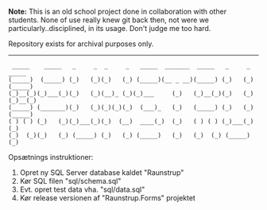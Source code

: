 **Note:** This is an old school project done in collaboration with other students. None of use really knew git back then, not were we particularly..disciplined, in its usage. Don't judge me too hard.

Repository exists for archival purposes only.

---

```
 _____    _____   _     _  _     _   _____  _______  _____   _     _  _____   
(_____)  (_____) (_)   (_)(_)   (_) (_____)(__ _ __)(_____) (_)   (_)(_____)  
(_)__(_)(_)___(_)(_)   (_)(__)_ (_)(_)___     (_)   (_)__(_)(_)   (_)(_)__(_) 
(_____) (_______)(_)   (_)(_)(_)(_)  (___)_   (_)   (_____) (_)   (_)(_____)  
( ) ( ) (_)   (_)(_)___(_)(_)  (__)  ____(_)  (_)   ( ) ( ) (_)___(_)(_)      
(_)  (_)(_)   (_) (_____) (_)   (_) (_____)   (_)   (_)  (_) (_____) (_)   
```

Opsætnings instruktioner:

1. Opret ny SQL Server database kaldet "Raunstrup"
2. Kør SQL filen "sql/schema.sql"
3. Evt. opret test data vha. "sql/data.sql"
4. Kør release versionen af "Raunstrup.Forms" projektet
